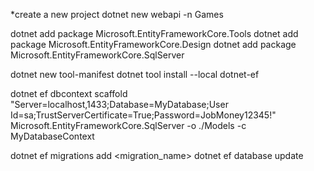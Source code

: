 *create a new project
dotnet new webapi -n Games

dotnet add package Microsoft.EntityFrameworkCore.Tools
dotnet add package Microsoft.EntityFrameworkCore.Design
dotnet add package Microsoft.EntityFrameworkCore.SqlServer

dotnet new tool-manifest
dotnet tool install --local dotnet-ef

dotnet ef dbcontext scaffold "Server=localhost,1433;Database=MyDatabase;User Id=sa;TrustServerCertificate=True;Password=JobMoney12345!" Microsoft.EntityFrameworkCore.SqlServer -o ./Models -c MyDatabaseContext

dotnet ef migrations add <migration_name>
dotnet ef database update